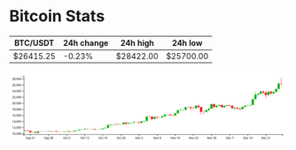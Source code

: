 # Bitcoin Stats

BTC/USDT|24h change|24h high|24h low|
|---|---|---|---|
|$26415.25|-0.23%|$28422.00|$25700.00|

<img src="./chart.svg">
